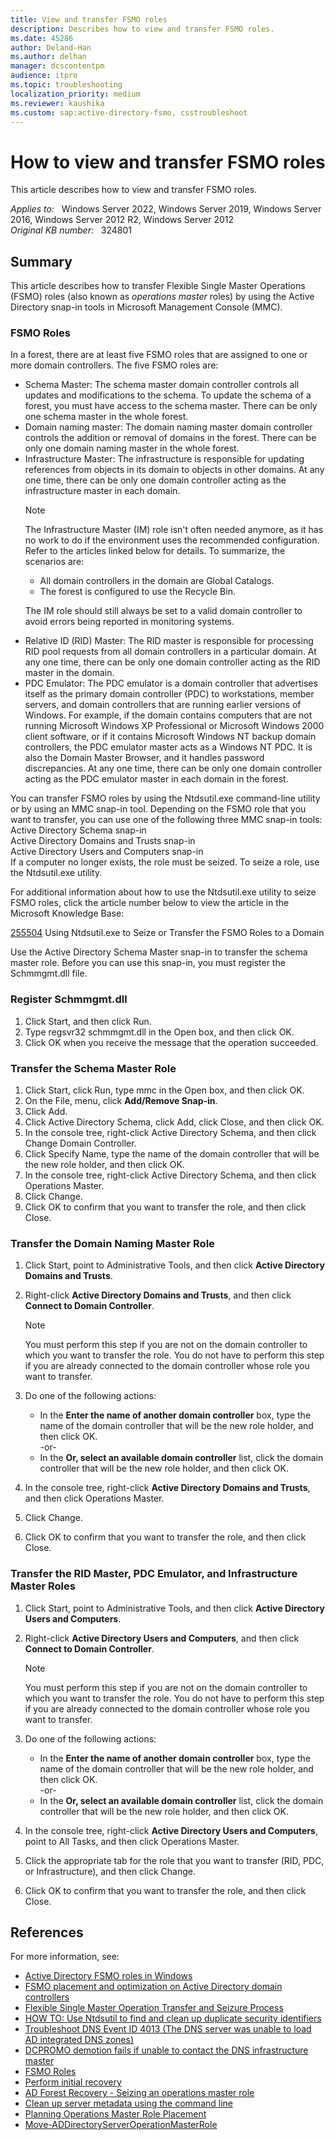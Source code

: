 ```yaml
---
title: View and transfer FSMO roles
description: Describes how to view and transfer FSMO roles.
ms.date: 45286
author: Deland-Han
ms.author: delhan
manager: dcscontentpm
audience: itpro
ms.topic: troubleshooting
localization_priority: medium
ms.reviewer: kaushika
ms.custom: sap:active-directory-fsmo, csstroubleshoot
---
```

# How to view and transfer FSMO roles  

This article describes how to view and transfer FSMO roles.

_Applies to:_ &nbsp; Windows Server 2022, Windows Server 2019, Windows Server 2016, Windows Server 2012 R2, Windows Server 2012  
_Original KB number:_ &nbsp; 324801

## Summary

This article describes how to transfer Flexible Single Master Operations (FSMO) roles (also known as *operations master* roles) by using the Active Directory snap-in tools in Microsoft Management Console (MMC).

### FSMO Roles

In a forest, there are at least five FSMO roles that are assigned to one or more domain controllers. The five FSMO roles are:

- Schema Master: The schema master domain controller controls all updates and modifications to the schema. To update the schema of a forest, you must have access to the schema master. There can be only one schema master in the whole forest.
- Domain naming master: The domain naming master domain controller controls the addition or removal of domains in the forest. There can be only one domain naming master in the whole forest.
- Infrastructure Master: The infrastructure is responsible for updating references from objects in its domain to objects in other domains. At any one time, there can be only one domain controller acting as the infrastructure master in each domain.
    > [!NOTE]
    > The Infrastructure Master (IM) role isn't often needed anymore, as it has no work to do if the environment uses the recommended configuration. Refer to the articles linked below for details. To summarize, the scenarios are:
    >
    > - All domain controllers in the domain are Global Catalogs.
    > - The forest is configured to use the Recycle Bin.
    > 
    > The IM role should still always be set to a valid domain controller to avoid errors being reported in monitoring systems.
- Relative ID (RID) Master: The RID master is responsible for processing RID pool requests from all domain controllers in a particular domain. At any one time, there can be only one domain controller acting as the RID master in the domain.
- PDC Emulator: The PDC emulator is a domain controller that advertises itself as the primary domain controller (PDC) to workstations, member servers, and domain controllers that are running earlier versions of Windows. For example, if the domain contains computers that are not running Microsoft Windows XP Professional or Microsoft Windows 2000 client software, or if it contains Microsoft Windows NT backup domain controllers, the PDC emulator master acts as a Windows NT PDC. It is also the Domain Master Browser, and it handles password discrepancies. At any one time, there can be only one domain controller acting as the PDC emulator master in each domain in the forest.  

You can transfer FSMO roles by using the Ntdsutil.exe command-line utility or by using an MMC snap-in tool. Depending on the FSMO role that you want to transfer, you can use one of the following three MMC snap-in tools:  
Active Directory Schema snap-in  
Active Directory Domains and Trusts snap-in  
Active Directory Users and Computers snap-in  
If a computer no longer exists, the role must be seized. To seize a role, use the Ntdsutil.exe utility.

For additional information about how to use the Ntdsutil.exe utility to seize FSMO roles, click the article number below to view the article in the Microsoft Knowledge Base:

[255504](https://support.microsoft.com/help/255504) Using Ntdsutil.exe to Seize or Transfer the FSMO Roles to a Domain

Use the Active Directory Schema Master snap-in to transfer the schema master role. Before you can use this snap-in, you must register the Schmmgmt.dll file.

### Register Schmmgmt.dll

1. Click Start, and then click Run.
2. Type regsvr32 schmmgmt.dll in the Open box, and then click OK.
3. Click OK when you receive the message that the operation succeeded.

### Transfer the Schema Master Role

1. Click Start, click Run, type mmc in the Open box, and then click OK.
2. On the File, menu, click **Add/Remove Snap-in**.
3. Click Add.
4. Click Active Directory Schema, click Add, click Close, and then click OK.
5. In the console tree, right-click Active Directory Schema, and then click Change Domain Controller.
6. Click Specify Name, type the name of the domain controller that will be the new role holder, and then click OK.
7. In the console tree, right-click Active Directory Schema, and then click Operations Master.
8. Click Change.
9. Click OK to confirm that you want to transfer the role, and then click Close.

### Transfer the Domain Naming Master Role

1. Click Start, point to Administrative Tools, and then click **Active Directory Domains and Trusts**.
2. Right-click **Active Directory Domains and Trusts**, and then click **Connect to Domain Controller**.

    >[!NOTE]
    >You must perform this step if you are not on the domain controller to which you want to transfer the role. You do not have to perform this step if you are already connected to the domain controller whose role you want to transfer.  

3. Do one of the following actions:

    - In the **Enter the name of another domain controller** box, type the name of the domain controller that will be the new role holder, and then click OK.  
    -or-
    - In the **Or, select an available domain controller** list, click the domain controller that will be the new role holder, and then click OK.
4. In the console tree, right-click **Active Directory Domains and Trusts**, and then click Operations Master.
5. Click Change.
6. Click OK to confirm that you want to transfer the role, and then click Close.

### Transfer the RID Master, PDC Emulator, and Infrastructure Master Roles

1. Click Start, point to Administrative Tools, and then click **Active Directory Users and Computers**.
2. Right-click **Active Directory Users and Computers**, and then click **Connect to Domain Controller**.

    >[!NOTE]
    >You must perform this step if you are not on the domain controller to which you want to transfer the role. You do not have to perform this step if you are already connected to the domain controller whose role you want to transfer.
3. Do one of the following actions:

    - In the **Enter the name of another domain controller** box, type the name of the domain controller that will be the new role holder, and then click OK.  
    -or-
    - In the **Or, select an available domain controller** list, click the domain controller that will be the new role holder, and then click OK.
4. In the console tree, right-click **Active Directory Users and Computers**, point to All Tasks, and then click Operations Master.
5. Click the appropriate tab for the role that you want to transfer (RID, PDC, or Infrastructure), and then click Change.
6. Click OK to confirm that you want to transfer the role, and then click Close.

## References

For more information, see:

- [Active Directory FSMO roles in Windows](fsmo-roles.md)
- [FSMO placement and optimization on Active Directory domain controllers](https://support.microsoft.com/help/223346)
- [Flexible Single Master Operation Transfer and Seizure Process](https://support.microsoft.com/help/223787)
- [HOW TO: Use Ntdsutil to find and clean up duplicate security identifiers](https://support.microsoft.com/help/816099)
- [Troubleshoot DNS Event ID 4013 (The DNS server was unable to load AD integrated DNS zones)](https://support.microsoft.com/help/2001093)
- [DCPROMO demotion fails if unable to contact the DNS infrastructure master](https://support.microsoft.com/help/2694933)
- [FSMO Roles](/openspecs/windows_protocols/ms-adts/2aae4593-66fa-4d89-a921-1625b19af5b7)
- [Perform initial recovery](/windows-server/identity/ad-ds/manage/ad-forest-recovery-perform-initial-recovery)
- [AD Forest Recovery - Seizing an operations master role](/windows-server/identity/ad-ds/manage/ad-forest-recovery-seizing-operations-master-role)
- [Clean up server metadata using the command line](/windows-server/identity/ad-ds/deploy/ad-ds-metadata-cleanup#clean-up-server-metadata-using-the-command-line)
- [Planning Operations Master Role Placement](/windows-server/identity/ad-ds/plan/planning-operations-master-role-placement)
- [Move-ADDirectoryServerOperationMasterRole](/powershell/module/activedirectory/move-addirectoryserveroperationmasterrole)

